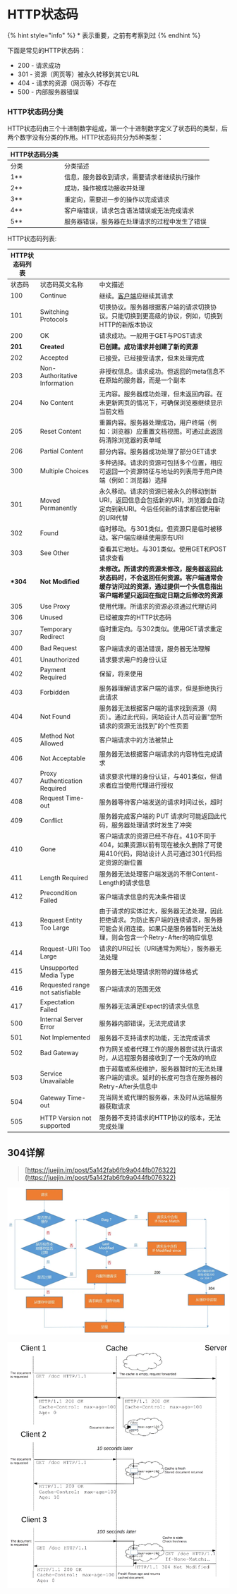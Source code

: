 # HTTP状态码

{% hint style="info" %}
&#x20;\*  表示重要，之前有考察到过
{% endhint %}

下面是常见的HTTP状态码：

* 200 - 请求成功
* 301 - 资源（网页等）被永久转移到其它URL
* 404 - 请求的资源（网页等）不存在
* 500 - 内部服务器错误

### HTTP状态码分类

HTTP状态码由三个十进制数字组成，第一个十进制数字定义了状态码的类型，后两个数字没有分类的作用。HTTP状态码共分为5种类型：

| HTTP状态码分类 |                         |
| --------- | ----------------------- |
| 分类        | 分类描述                    |
| 1\*\*     | 信息，服务器收到请求，需要请求者继续执行操作  |
| 2\*\*     | 成功，操作被成功接收并处理           |
| 3\*\*     | 重定向，需要进一步的操作以完成请求       |
| 4\*\*     | 客户端错误，请求包含语法错误或无法完成请求   |
| 5\*\*     | 服务器错误，服务器在处理请求的过程中发生了错误 |

HTTP状态码列表:

| HTTP状态码列表 |                                 |                                                                                      |
| --------- | ------------------------------- | ------------------------------------------------------------------------------------ |
| 状态码       | 状态码英文名称                         | 中文描述                                                                                 |
| 100       | Continue                        | 继续。[客户端](http://www.dreamdu.com/webbuild/client\_vs\_server/)应继续其请求                  |
| 101       | Switching Protocols             | 切换协议。服务器根据客户端的请求切换协议。只能切换到更高级的协议，例如，切换到HTTP的新版本协议                                    |
| 200       | OK                              | 请求成功。一般用于GET与POST请求                                                                  |
| **201**   | **Created**                     | **已创建。成功请求并创建了新的资源**                                                                 |
| 202       | Accepted                        | 已接受。已经接受请求，但未处理完成                                                                    |
| 203       | Non-Authoritative Information   | 非授权信息。请求成功。但返回的meta信息不在原始的服务器，而是一个副本                                                 |
| 204       | No Content                      | 无内容。服务器成功处理，但未返回内容。在未更新网页的情况下，可确保浏览器继续显示当前文档                                         |
| 205       | Reset Content                   | 重置内容。服务器处理成功，用户终端（例如：浏览器）应重置文档视图。可通过此返回码清除浏览器的表单域                                    |
| 206       | Partial Content                 | 部分内容。服务器成功处理了部分GET请求                                                                 |
| 300       | Multiple Choices                | 多种选择。请求的资源可包括多个位置，相应可返回一个资源特征与地址的列表用于用户终端（例如：浏览器）选择                                  |
| 301       | Moved Permanently               | 永久移动。请求的资源已被永久的移动到新URI，返回信息会包括新的URI，浏览器会自动定向到新URI。今后任何新的请求都应使用新的URI代替                |
| 302       | Found                           | 临时移动。与301类似。但资源只是临时被移动。客户端应继续使用原有URI                                                 |
| 303       | See Other                       | 查看其它地址。与301类似。使用GET和POST请求查看                                                         |
| **\*304** | **Not Modified**                | **未修改。所请求的资源未修改，服务器返回此状态码时，不会返回任何资源。客户端通常会缓存访问过的资源，通过提供一个头信息指出客户端希望只返回在指定日期之后修改的资源** |
| 305       | Use Proxy                       | 使用代理。所请求的资源必须通过代理访问                                                                  |
| 306       | Unused                          | 已经被废弃的HTTP状态码                                                                        |
| 307       | Temporary Redirect              | 临时重定向。与302类似。使用GET请求重定向                                                              |
| 400       | Bad Request                     | 客户端请求的语法错误，服务器无法理解                                                                   |
| 401       | Unauthorized                    | 请求要求用户的身份认证                                                                          |
| 402       | Payment Required                | 保留，将来使用                                                                              |
| 403       | Forbidden                       | 服务器理解请求客户端的请求，但是拒绝执行此请求                                                              |
| 404       | Not Found                       | 服务器无法根据客户端的请求找到资源（网页）。通过此代码，网站设计人员可设置"您所请求的资源无法找到"的个性页面                              |
| 405       | Method Not Allowed              | 客户端请求中的方法被禁止                                                                         |
| 406       | Not Acceptable                  | 服务器无法根据客户端请求的内容特性完成请求                                                                |
| 407       | Proxy Authentication Required   | 请求要求代理的身份认证，与401类似，但请求者应当使用代理进行授权                                                    |
| 408       | Request Time-out                | 服务器等待客户端发送的请求时间过长，超时                                                                 |
| 409       | Conflict                        | 服务器完成客户端的 PUT 请求时可能返回此代码，服务器处理请求时发生了冲突                                               |
| 410       | Gone                            | 客户端请求的资源已经不存在。410不同于404，如果资源以前有现在被永久删除了可使用410代码，网站设计人员可通过301代码指定资源的新位置               |
| 411       | Length Required                 | 服务器无法处理客户端发送的不带Content-Length的请求信息                                                   |
| 412       | Precondition Failed             | 客户端请求信息的先决条件错误                                                                       |
| 413       | Request Entity Too Large        | 由于请求的实体过大，服务器无法处理，因此拒绝请求。为防止客户端的连续请求，服务器可能会关闭连接。如果只是服务器暂时无法处理，则会包含一个Retry-After的响应信息 |
| 414       | Request-URI Too Large           | 请求的URI过长（URI通常为网址），服务器无法处理                                                           |
| 415       | Unsupported Media Type          | 服务器无法处理请求附带的媒体格式                                                                     |
| 416       | Requested range not satisfiable | 客户端请求的范围无效                                                                           |
| 417       | Expectation Failed              | 服务器无法满足Expect的请求头信息                                                                  |
| 500       | Internal Server Error           | 服务器内部错误，无法完成请求                                                                       |
| 501       | Not Implemented                 | 服务器不支持请求的功能，无法完成请求                                                                   |
| 502       | Bad Gateway                     | 作为网关或者代理工作的服务器尝试执行请求时，从远程服务器接收到了一个无效的响应                                              |
| 503       | Service Unavailable             | 由于超载或系统维护，服务器暂时的无法处理客户端的请求。延时的长度可包含在服务器的Retry-After头信息中                              |
| 504       | Gateway Time-out                | 充当网关或代理的服务器，未及时从远端服务器获取请求                                                            |
| 505       | HTTP Version not supported      | 服务器不支持请求的HTTP协议的版本，无法完成处理                                                            |

## 304详解

> [https://juejin.im/post/5a142fab6fb9a044fb076322](https://juejin.im/post/5a142fab6fb9a044fb076322)

&#x20;

![](<../../.gitbook/assets/image (103).png>)

![](<../../.gitbook/assets/image (105).png>)
